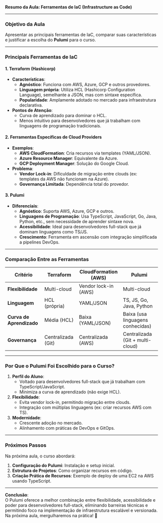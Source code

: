 **Resumo da Aula: Ferramentas de IaC (Infrastructure as Code)**  

---

### **Objetivo da Aula**  
Apresentar as principais ferramentas de IaC, comparar suas características e justificar a escolha do **Pulumi** para o curso.  

---

### **Principais Ferramentas de IaC**  

#### **1. Terraform (Hashicorp)**  
- **Características**:  
  - **Agnóstico**: Funciona com AWS, Azure, GCP e outros provedores.  
  - **Linguagem própria**: Utiliza HCL (Hashicorp Configuration Language), semelhante a JSON, mas com sintaxe específica.  
  - **Popularidade**: Amplamente adotado no mercado para infraestrutura declarativa.  
- **Pontos de Atenção**:  
  - Curva de aprendizado para dominar o HCL.  
  - Menos intuitivo para desenvolvedores que já trabalham com linguagens de programação tradicionais.  

#### **2. Ferramentas Específicas de Cloud Providers**  
- **Exemplos**:  
  - **AWS CloudFormation**: Cria recursos via templates (YAML/JSON).  
  - **Azure Resource Manager**: Equivalente da Azure.  
  - **GCP Deployment Manager**: Solução do Google Cloud.  
- **Problema**:  
  - **Vendor Lock-in**: Dificuldade de migração entre clouds (ex: templates da AWS não funcionam na Azure).  
  - **Governança Limitada**: Dependência total do provedor.  

#### **3. Pulumi**  
- **Diferenciais**:  
  - **Agnóstico**: Suporta AWS, Azure, GCP e outros.  
  - **Linguagens de Programação**: Usa TypeScript, JavaScript, Go, Java, Python, etc., sem necessidade de aprender sintaxe nova.  
  - **Acessibilidade**: Ideal para desenvolvedores full-stack que já dominam linguagens como TS/JS.  
  - **Crescimento**: Ferramenta em ascensão com integração simplificada a pipelines DevOps.  

---

### **Comparação Entre as Ferramentas**  

| **Critério**               | **Terraform**               | **CloudFormation (AWS)**   | **Pulumi**                  |  
|----------------------------|-----------------------------|----------------------------|-----------------------------|  
| **Flexibilidade**           | Multi-cloud                 | Vendor lock-in (AWS)       | Multi-cloud                 |  
| **Linguagem**               | HCL (própria)               | YAML/JSON                  | TS, JS, Go, Java, Python    |  
| **Curva de Aprendizado**    | Média (HCL)                 | Baixa (YAML/JSON)          | Baixa (usa linguagens conhecidas) |  
| **Governança**              | Centralizada (Git)          | Centralizada (AWS)         | Centralizada (Git + multi-cloud) |  

---

### **Por Que o Pulumi Foi Escolhido para o Curso?**  
1. **Perfil do Aluno**:  
   - Voltado para desenvolvedores full-stack que já trabalham com TypeScript/JavaScript.  
   - Minimiza a curva de aprendizado (não exige HCL).  
2. **Flexibilidade**:  
   - Evita vendor lock-in, permitindo migração entre clouds.  
   - Integração com múltiplas linguagens (ex: criar recursos AWS com TS).  
3. **Modernidade**:  
   - Crescente adoção no mercado.  
   - Alinhamento com práticas de DevOps e GitOps.  

---

### **Próximos Passos**  
Na próxima aula, o curso abordará:  
1. **Configuração do Pulumi**: Instalação e setup inicial.  
2. **Estrutura de Projetos**: Como organizar recursos em código.  
3. **Criação Prática de Recursos**: Exemplo de deploy de uma EC2 na AWS usando TypeScript.  

---

**Conclusão**:  
O Pulumi oferece a melhor combinação entre flexibilidade, acessibilidade e poder para desenvolvedores full-stack, eliminando barreiras técnicas e permitindo foco na implementação de infraestrutura escalável e versionada. Na próxima aula, mergulharemos na prática! 🚀